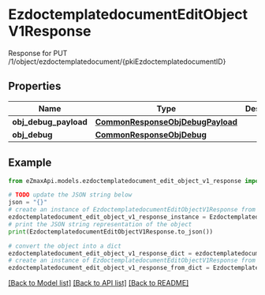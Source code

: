 # EzdoctemplatedocumentEditObjectV1Response

Response for PUT /1/object/ezdoctemplatedocument/{pkiEzdoctemplatedocumentID}

## Properties

Name | Type | Description | Notes
------------ | ------------- | ------------- | -------------
**obj_debug_payload** | [**CommonResponseObjDebugPayload**](CommonResponseObjDebugPayload.md) |  | 
**obj_debug** | [**CommonResponseObjDebug**](CommonResponseObjDebug.md) |  | [optional] 

## Example

```python
from eZmaxApi.models.ezdoctemplatedocument_edit_object_v1_response import EzdoctemplatedocumentEditObjectV1Response

# TODO update the JSON string below
json = "{}"
# create an instance of EzdoctemplatedocumentEditObjectV1Response from a JSON string
ezdoctemplatedocument_edit_object_v1_response_instance = EzdoctemplatedocumentEditObjectV1Response.from_json(json)
# print the JSON string representation of the object
print(EzdoctemplatedocumentEditObjectV1Response.to_json())

# convert the object into a dict
ezdoctemplatedocument_edit_object_v1_response_dict = ezdoctemplatedocument_edit_object_v1_response_instance.to_dict()
# create an instance of EzdoctemplatedocumentEditObjectV1Response from a dict
ezdoctemplatedocument_edit_object_v1_response_from_dict = EzdoctemplatedocumentEditObjectV1Response.from_dict(ezdoctemplatedocument_edit_object_v1_response_dict)
```
[[Back to Model list]](../README.md#documentation-for-models) [[Back to API list]](../README.md#documentation-for-api-endpoints) [[Back to README]](../README.md)


